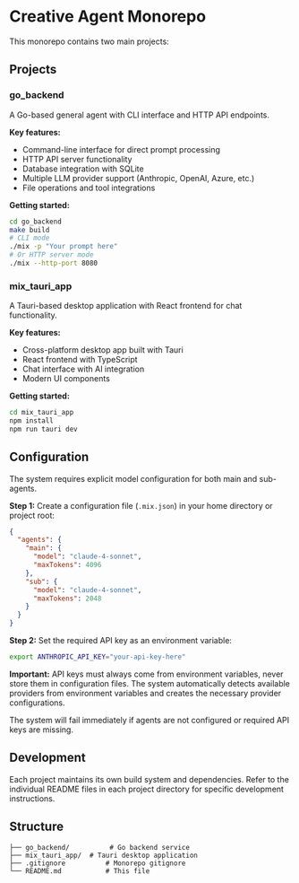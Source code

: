 # Creative Agent Monorepo

This monorepo contains two main projects:

## Projects

### go_backend
A Go-based general agent with CLI interface and HTTP API endpoints.

**Key features:**
- Command-line interface for direct prompt processing
- HTTP API server functionality  
- Database integration with SQLite
- Multiple LLM provider support (Anthropic, OpenAI, Azure, etc.)
- File operations and tool integrations

**Getting started:**
```bash
cd go_backend
make build
# CLI mode
./mix -p "Your prompt here"
# Or HTTP server mode
./mix --http-port 8080
```

### mix_tauri_app
A Tauri-based desktop application with React frontend for chat functionality.

**Key features:**
- Cross-platform desktop app built with Tauri
- React frontend with TypeScript
- Chat interface with AI integration
- Modern UI components

**Getting started:**
```bash
cd mix_tauri_app
npm install
npm run tauri dev
```

## Configuration

The system requires explicit model configuration for both main and sub-agents. 

**Step 1:** Create a configuration file (`.mix.json`) in your home directory or project root:

```json
{
  "agents": {
    "main": {
      "model": "claude-4-sonnet",
      "maxTokens": 4096
    },
    "sub": {
      "model": "claude-4-sonnet", 
      "maxTokens": 2048
    }
  }
}
```

**Step 2:** Set the required API key as an environment variable:
```bash
export ANTHROPIC_API_KEY="your-api-key-here"
```

**Important:** API keys must always come from environment variables, never store them in configuration files. The system automatically detects available providers from environment variables and creates the necessary provider configurations.

The system will fail immediately if agents are not configured or required API keys are missing.

## Development

Each project maintains its own build system and dependencies. Refer to the individual README files in each project directory for specific development instructions.

## Structure

```
├── go_backend/          # Go backend service
├── mix_tauri_app/  # Tauri desktop application
├── .gitignore          # Monorepo gitignore
└── README.md           # This file
```